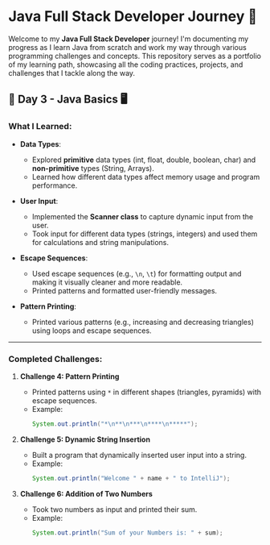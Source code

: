# Java Full Stack Developer Journey 🌱

Welcome to my **Java Full Stack Developer** journey! I'm documenting my progress as I learn Java from scratch and work my way through various programming challenges and concepts. This repository serves as a portfolio of my learning path, showcasing all the coding practices, projects, and challenges that I tackle along the way.  

## 📅 **Day 3 - Java Basics** 🖥️

### **What I Learned:**

- **Data Types**:
  - Explored **primitive** data types (int, float, double, boolean, char) and **non-primitive** types (String, Arrays).
  - Learned how different data types affect memory usage and program performance.

- **User Input**:
  - Implemented the **Scanner class** to capture dynamic input from the user.
  - Took input for different data types (strings, integers) and used them for calculations and string manipulations.

- **Escape Sequences**:
  - Used escape sequences (e.g., `\n`, `\t`) for formatting output and making it visually cleaner and more readable.
  - Printed patterns and formatted user-friendly messages.

- **Pattern Printing**:
  - Printed various patterns (e.g., increasing and decreasing triangles) using loops and escape sequences.

---

### **Completed Challenges:**

1. **Challenge 4: Pattern Printing**  
   - Printed patterns using `*` in different shapes (triangles, pyramids) with escape sequences.
   - Example: 
     ```java
     System.out.println("*\n**\n***\n****\n*****");
     ```

2. **Challenge 5: Dynamic String Insertion**  
   - Built a program that dynamically inserted user input into a string.  
   - Example:  
     ```java
     System.out.println("Welcome " + name + " to IntelliJ");
     ```

3. **Challenge 6: Addition of Two Numbers**  
   - Took two numbers as input and printed their sum.  
   - Example:  
     ```java
     System.out.println("Sum of your Numbers is: " + sum);
     ```
